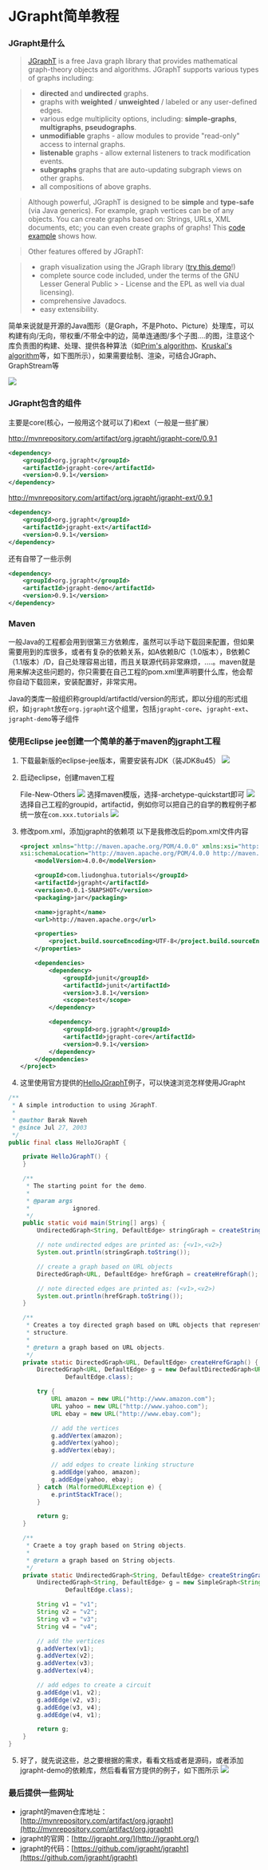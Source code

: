 # JGrapht简单教程

### JGrapht是什么

> [JGraphT](http://jgrapht.org/) is a free Java graph library that provides mathematical graph-theory objects and algorithms. JGraphT supports various types of graphs including:

>	- **directed** and **undirected** graphs.
>	- graphs with **weighted** / **unweighted** / labeled or any user-defined edges.
>	- various edge multiplicity options, including: **simple-graphs**, **multigraphs**, **pseudographs**.
>	- **unmodifiable** graphs - allow modules to provide "read-only" access to internal graphs.
>	- **listenable** graphs - allow external listeners to track modification events.
>	- **subgraphs** graphs that are auto-updating subgraph views on other graphs.
>	- all compositions of above graphs.

>Although powerful, JGraphT is designed to be **simple** and **type-safe** (via Java generics). For example, graph vertices can be of any objects. You can create graphs based on: Strings, URLs, XML documents, etc; you can even create graphs of graphs! This [code example](https://raw.github.com/jgrapht/jgrapht/master/jgrapht-demo/src/main/java/org/jgrapht/demo/HelloJGraphT.java) shows how.

>Other features offered by JGraphT:

>	- graph visualization using the JGraph library ([try this demo](http://jgrapht.org/visualizations.html)!)
>	- complete source code included, under the terms of the GNU Lesser General Public >	- License and the EPL as well via dual licensing).
>	- comprehensive Javadocs.
>	- easy extensibility.

简单来说就是开源的Java图形（是Graph，不是Photo、Picture）处理库，可以构建有向/无向，带权重/不带全中的边，简单连通图/多个子图....的图，注意这个库负责图的构建、处理、提供各种算法（如[Prim's algorithm](http://en.wikipedia.org/wiki/Prim's_algorithm)、[Kruskal's algorithm](http://en.wikipedia.org/wiki/Kruskal%27s_algorithm)等，如下图所示），如果需要绘制、渲染，可结合JGraph、GraphStream等

![](some_algorithm.png)

### JGrapht包含的组件

主要是core(核心，一般用这个就可以了)和ext（一般是一些扩展）

http://mvnrepository.com/artifact/org.jgrapht/jgrapht-core/0.9.1

```xml
<dependency>
	<groupId>org.jgrapht</groupId>
	<artifactId>jgrapht-core</artifactId>
	<version>0.9.1</version>
</dependency>
```

http://mvnrepository.com/artifact/org.jgrapht/jgrapht-ext/0.9.1

```xml
<dependency>
	<groupId>org.jgrapht</groupId>
	<artifactId>jgrapht-ext</artifactId>
	<version>0.9.1</version>
</dependency>
```

还有自带了一些示例

```xml
<dependency>
	<groupId>org.jgrapht</groupId>
	<artifactId>jgrapht-demo</artifactId>
	<version>0.9.1</version>
</dependency>
```

### Maven

一般Java的工程都会用到很第三方依赖库，虽然可以手动下载回来配置，但如果需要用到的库很多，或者有复杂的依赖关系，如A依赖B/C（1.0版本），B依赖C（1.1版本）/D，自己处理容易出错，而且关联源代码非常麻烦，....。maven就是用来解决这些问题的，你只需要在自己工程的pom.xml里声明要什么库，他会帮你自动下载回来，安装配置好，非常实用。

Java的类库一般组织称groupId/artifactId/version的形式，即以分组的形式组织，如`jgrapht`放在`org.jgrapht`这个组里，包括`jgrapht-core`、`jgrapht-ext`、`jgrapht-demo`等子组件

### 使用Eclipse jee创建一个简单的基于maven的jgrapht工程

1. 下载最新版的eclipse-jee版本，需要安装有JDK（装JDK8u45）
	![](eclipse_download.png)
2. 启动eclipse，创建maven工程

	File-New-Others
	![](create_maven_project.png)
    选择maven模版，选择-archetype-quickstart即可
	![](select_archetype.png)
    选择自己工程的groupid，artifactid，例如你可以把自己的自学的教程例子都统一放在`com.xxx.tutorials`
	![](specify_archetype_parameters.png)
3. 修改pom.xml，添加jgrapht的依赖项
	以下是我修改后的pom.xml文件内容
    ```xml
    <project xmlns="http://maven.apache.org/POM/4.0.0" xmlns:xsi="http://www.w3.org/2001/XMLSchema-instance"
	xsi:schemaLocation="http://maven.apache.org/POM/4.0.0 http://maven.apache.org/xsd/maven-4.0.0.xsd">
		<modelVersion>4.0.0</modelVersion>

		<groupId>com.liudonghua.tutorials</groupId>
		<artifactId>jgrapht</artifactId>
		<version>0.0.1-SNAPSHOT</version>
		<packaging>jar</packaging>

		<name>jgrapht</name>
		<url>http://maven.apache.org</url>

		<properties>
			<project.build.sourceEncoding>UTF-8</project.build.sourceEncoding>
		</properties>

		<dependencies>
			<dependency>
				<groupId>junit</groupId>
				<artifactId>junit</artifactId>
				<version>3.8.1</version>
				<scope>test</scope>
			</dependency>

			<dependency>
				<groupId>org.jgrapht</groupId>
				<artifactId>jgrapht-core</artifactId>
				<version>0.9.1</version>
			</dependency>
		</dependencies>
	</project>
    ```
4. 这里使用官方提供的[HelloJGraphT](https://raw.githubusercontent.com/jgrapht/jgrapht/master/jgrapht-demo/src/main/java/org/jgrapht/demo/HelloJGraphT.java)例子，可以快速浏览怎样使用JGrapht
```java
/**
 * A simple introduction to using JGraphT.
 *
 * @author Barak Naveh
 * @since Jul 27, 2003
 */
public final class HelloJGraphT {

	private HelloJGraphT() {
	}

	/**
	 * The starting point for the demo.
	 *
	 * @param args
	 *            ignored.
	 */
	public static void main(String[] args) {
		UndirectedGraph<String, DefaultEdge> stringGraph = createStringGraph();

		// note undirected edges are printed as: {<v1>,<v2>}
		System.out.println(stringGraph.toString());

		// create a graph based on URL objects
		DirectedGraph<URL, DefaultEdge> hrefGraph = createHrefGraph();

		// note directed edges are printed as: (<v1>,<v2>)
		System.out.println(hrefGraph.toString());
	}

	/**
	 * Creates a toy directed graph based on URL objects that represents link
	 * structure.
	 *
	 * @return a graph based on URL objects.
	 */
	private static DirectedGraph<URL, DefaultEdge> createHrefGraph() {
		DirectedGraph<URL, DefaultEdge> g = new DefaultDirectedGraph<URL, DefaultEdge>(
				DefaultEdge.class);

		try {
			URL amazon = new URL("http://www.amazon.com");
			URL yahoo = new URL("http://www.yahoo.com");
			URL ebay = new URL("http://www.ebay.com");

			// add the vertices
			g.addVertex(amazon);
			g.addVertex(yahoo);
			g.addVertex(ebay);

			// add edges to create linking structure
			g.addEdge(yahoo, amazon);
			g.addEdge(yahoo, ebay);
		} catch (MalformedURLException e) {
			e.printStackTrace();
		}

		return g;
	}

	/**
	 * Craete a toy graph based on String objects.
	 *
	 * @return a graph based on String objects.
	 */
	private static UndirectedGraph<String, DefaultEdge> createStringGraph() {
		UndirectedGraph<String, DefaultEdge> g = new SimpleGraph<String, DefaultEdge>(
				DefaultEdge.class);

		String v1 = "v1";
		String v2 = "v2";
		String v3 = "v3";
		String v4 = "v4";

		// add the vertices
		g.addVertex(v1);
		g.addVertex(v2);
		g.addVertex(v3);
		g.addVertex(v4);

		// add edges to create a circuit
		g.addEdge(v1, v2);
		g.addEdge(v2, v3);
		g.addEdge(v3, v4);
		g.addEdge(v4, v1);

		return g;
	}
}
```
5. 好了，就先说这些，总之要根据的需求，看看文档或者是源码，或者添加jgrapht-demo的依赖库，然后看看官方提供的例子，如下图所示
![](run_demo.png)

### 最后提供一些网址
- jgrapht的maven仓库地址：[http://mvnrepository.com/artifact/org.jgrapht](http://mvnrepository.com/artifact/org.jgrapht)
- jgrapht的官网：[http://jgrapht.org/](http://jgrapht.org/)
- jgrapht的代码：[https://github.com/jgrapht/jgrapht](https://github.com/jgrapht/jgrapht)

